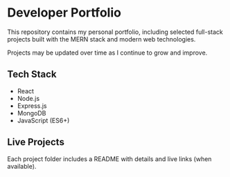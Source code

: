 # Developer Portfolio

This repository contains my personal portfolio, including selected full-stack projects built with the MERN stack and modern web technologies.

Projects may be updated over time as I continue to grow and improve.

## Tech Stack

- React
- Node.js
- Express.js
- MongoDB
- JavaScript (ES6+)

## Live Projects

Each project folder includes a README with details and live links (when available).
